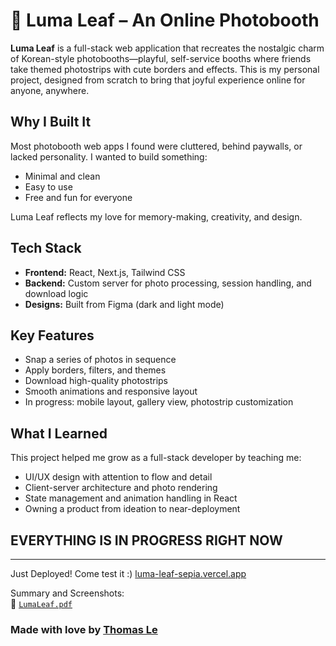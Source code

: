 # 🌿 Luma Leaf – An Online Photobooth

**Luma Leaf** is a full-stack web application that recreates the nostalgic charm of Korean-style photobooths—playful, self-service booths where friends take themed photostrips with cute borders and effects. This is my personal project, designed from scratch to bring that joyful experience online for anyone, anywhere.

## Why I Built It

Most photobooth web apps I found were cluttered, behind paywalls, or lacked personality. I wanted to build something:

- Minimal and clean
- Easy to use
- Free and fun for everyone

Luma Leaf reflects my love for memory-making, creativity, and design.

## Tech Stack

- **Frontend:** React, Next.js, Tailwind CSS
- **Backend:** Custom server for photo processing, session handling, and download logic
- **Designs:** Built from Figma (dark and light mode)

## Key Features

- Snap a series of photos in sequence
- Apply borders, filters, and themes
- Download high-quality photostrips
- Smooth animations and responsive layout
- In progress: mobile layout, gallery view, photostrip customization

## What I Learned

This project helped me grow as a full-stack developer by teaching me:

- UI/UX design with attention to flow and detail
- Client-server architecture and photo rendering
- State management and animation handling in React
- Owning a product from ideation to near-deployment

## EVERYTHING IS IN PROGRESS RIGHT NOW

---

Just Deployed! Come test it :) 
[luma-leaf-sepia.vercel.app](https://luma-leaf-sepia.vercel.app/)

Summary and Screenshots:  
📄 [`LumaLeaf.pdf`](https://docs.google.com/document/d/1EzbcYCclthMeQ4jWNswUt_onYVC7IbRtY-KS5UICGik/edit?usp=sharing)

### Made with love by [Thomas Le](https://github.com/tomaseuu)

